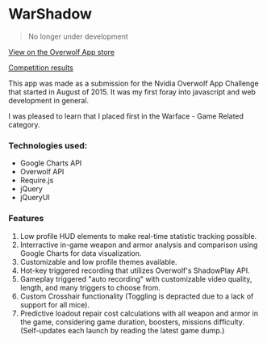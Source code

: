 # WarShadow
>No longer under development

[View on the Overwolf App store](http://store.overwolf.com/app/Nathan-Schwartz)

[Competition results](http://www.overwolf.com/nvidia-app-challenge/)

This app was made as a submission for the Nvidia Overwolf App Challenge that started in August of 2015. It was my first foray into javascript and web development in general.

I was pleased to learn that I placed first in the Warface - Game Related category. 

### Technologies used:
* Google Charts API
* Overwolf API
* Require.js
* jQuery
* jQueryUI



### Features
1. Low profile HUD elements to make real-time statistic tracking possible.
2. Interractive in-game weapon and armor analysis and comparison using Google Charts for data visualization.
4. Customizable and low profile themes available.
5. Hot-key triggered recording that utilizes Overwolf's ShadowPlay API.
6. Gameplay triggered "auto recording" with customizable video quality, length, and many triggers to choose from.
7. Custom Crosshair functionality (Toggling is depracted due to a lack of support for all mice).
8. Predictive loadout repair cost calculations with all weapon and armor in the game, considering game duration, boosters, missions difficulty. (Self-updates each launch by reading the latest game dump.)


